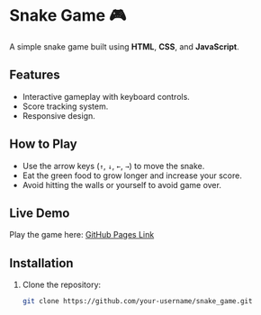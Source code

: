 # Snake Game 🎮
A simple snake game built using **HTML**, **CSS**, and **JavaScript**.

## Features
- Interactive gameplay with keyboard controls.
- Score tracking system.
- Responsive design.

## How to Play
- Use the arrow keys (`↑`, `↓`, `←`, `→`) to move the snake.
- Eat the green food to grow longer and increase your score.
- Avoid hitting the walls or yourself to avoid game over.

## Live Demo
Play the game here: [GitHub Pages Link](https://your-username.github.io/snake_game)

## Installation
1. Clone the repository:
   ```bash
   git clone https://github.com/your-username/snake_game.git
